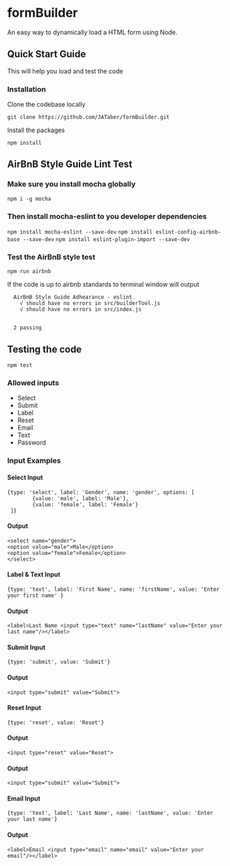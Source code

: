 # formBuilder

An easy way to dynamically load a HTML form using Node.

## Quick Start Guide

This will help you load and test the code

### Installation

Clone the codebase locally

`git clone https://github.com/JATaber/formBuilder.git`

Install the packages

`npm install`

## AirBnB Style Guide Lint Test

### Make sure you install mocha globally

`npm i -g mocha`

### Then install mocha-eslint to you developer dependencies

`npm install mocha-eslint --save-dev`
`npm install eslint-config-airbnb-base --save-dev`
`npm install eslint-plugin-import --save-dev`

### Test the AirBnB style test 

`npm run airbnb`

If the code is up to airbnb standards to terminal window will output

```
  AirBnB Style Guide Adhearance - eslint
    √ should have no errors in src/builderTool.js
    √ should have no errors in src/index.js


  2 passing
```

## Testing the code

`npm test`

### Allowed inputs

* Select
* Submit
* Label
* Reset
* Email
* Text
* Password

### Input Examples

#### Select Input
```
{type: 'select', label: 'Gender', name: 'gender', options: [
        {value: 'male', label: 'Male'},
        {value: 'female', label: 'Female'}
 ]}

```
#### Output
```
<select name="gender">
<option value="male">Male</option>
<option value="female">Female</option>
</select>
```
#### Label & Text Input
```
{type: 'text', label: 'First Name', name: 'firstName', value: 'Enter your first name' }
```
#### Output
```
<label>Last Name <input type="text" name="lastName" value="Enter your last name"/></label>
```
#### Submit Input
```
{type: 'submit', value: 'Submit'}
```
#### Output
```
<input type="submit" value="Submit">
```
#### Reset Input
```
{type: 'reset', value: 'Reset'}
```
#### Output
```
<input type="reset" value="Reset">
```
#### Output
```
<input type="submit" value="Submit">
```
#### Email Input
```
{type: 'text', label: 'Last Name', name: 'lastName', value: 'Enter your last name'}
```
#### Output
```
<label>Email <input type="email" name="email" value="Enter your email"/></label>
```
